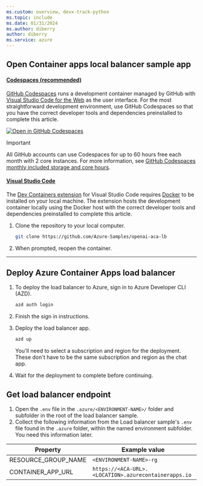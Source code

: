 ```yaml
---
ms.custom: overview, devx-track-python
ms.topic: include
ms.date: 01/31/2024
ms.author: diberry
author: diberry
ms.service: azure
---
```


## Open Container apps local balancer sample app

#### [Codespaces (recommended)](#tab/github-codespaces)

[GitHub Codespaces](https://docs.github.com/codespaces) runs a development container managed by GitHub with [Visual Studio Code for the Web](https://code.visualstudio.com/docs/editor/vscode-web) as the user interface. For the most straightforward development environment, use GitHub Codespaces so that you have the correct developer tools and dependencies preinstalled to complete this article.

[![Open in GitHub Codespaces](https://github.com/codespaces/badge.svg)](https://codespaces.new/Azure-Samples/openai-aca-lb)

> [!IMPORTANT]
> All GitHub accounts can use Codespaces for up to 60 hours free each month with 2 core instances. For more information, see [GitHub Codespaces monthly included storage and core hours](https://docs.github.com/billing/managing-billing-for-github-codespaces/about-billing-for-github-codespaces#monthly-included-storage-and-core-hours-for-personal-accounts).



#### [Visual Studio Code](#tab/visual-studio-code)

The [Dev Containers extension](https://marketplace.visualstudio.com/items?itemName=ms-vscode-remote.remote-containers) for Visual Studio Code requires [Docker](https://docs.docker.com/) to be installed on your local machine. The extension hosts the development container locally using the Docker host with the correct developer tools and dependencies preinstalled to complete this article.

1. Clone the repository to your local computer. 

    ```bash
    git clone https://github.com/Azure-Samples/openai-aca-lb
    ```

1. When prompted, reopen the container. 

---

## Deploy Azure Container Apps load balancer


1. To deploy the load balancer to Azure, sign in to Azure Developer CLI (AZD).

    ```bash
    azd auth login
    ```

1. Finish the sign in instructions.
1. Deploy the load balancer app.

    ```bash
    azd up
    ```

    You'll need to select a subscription and region for the deployment. These don't have to be the same subscription and region as the chat app. 

1. Wait for the deployment to complete before continuing.

## Get load balancer endpoint

1. Open the `.env` file in the `.azure/<ENVIRONMENT-NAME>/` folder and subfolder in the root of the load balancer sample.
1. Collect the following information from the Load balancer sample's `.env` file found in the `.azure` folder, within the named environment subfolder. You need this information later.

|Property|Example value|
|---|---|
|RESOURCE_GROUP_NAME| `<ENVIRONMENT-NAME>-rg`|
|CONTAINER_APP_URL|`https://<ACA-URL>.<LOCATION>.azurecontainerapps.io`|
